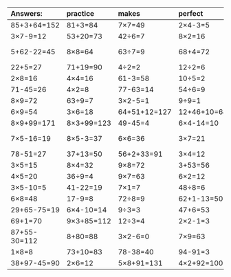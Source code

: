 | Answers: | practice | makes | perfect | ! |
| :--- | :--- | :--- | :--- | :--- |
| 85+3+64=152 | 81+3=84 | 7×7=49 | 2×4-3=5 | 9×6=54 | 
| 3×7-9=12 | 53+20=73 | 42÷6=7 | 8×2=16 | 73-43=30 | 
| 5+62-22=45 | 8×8=64 | 63÷7=9 | 68+4=72 | 79+79-83=75 | 
| 22+5=27 | 71+19=90 | 4÷2=2 | 12÷2=6 | 55-4=51 | 
| 2×8=16 | 4×4=16 | 61-3=58 | 10÷5=2 | 95-76=19 | 
| 71-45=26 | 4×2=8 | 77-63=14 | 54÷6=9 | 5×3=15 | 
| 8×9=72 | 63÷9=7 | 3×2-5=1 | 9÷9=1 | 12+85=97 | 
| 6×9=54 | 3×6=18 | 64+51+12=127 | 12+46+10=68 | 88-36=52 | 
| 8×9+99=171 | 8×3+99=123 | 49-45=4 | 6×4-14=10 | 4×7=28 | 
| 7×5-16=19 | 8×5-3=37 | 6×6=36 | 3×7=21 | 16+55-52=19 | 
| 78-51=27 | 37+13=50 | 56+2+33=91 | 3×4=12 | 65-5=60 | 
| 3×5=15 | 8×4=32 | 9×8=72 | 3+53=56 | 8×7=56 | 
| 4×5=20 | 36÷9=4 | 9×7=63 | 6×2=12 | 24÷3=8 | 
| 3×5-10=5 | 41-22=19 | 7×1=7 | 48÷8=6 | 72+8=80 | 
| 6×8=48 | 17-9=8 | 72÷8=9 | 62+1-13=50 | 8×4+17=49 | 
| 29+65-75=19 | 6×4-10=14 | 9÷3=3 | 47+6=53 | 5×7=35 | 
| 69+1=70 | 9×3+85=112 | 12÷3=4 | 2×2-1=3 | 5×5=25 | 
| 87+55-30=112 | 8+80=88 | 3×2-6=0 | 7×9=63 | 2+1=3 | 
| 1×8=8 | 73+10=83 | 78-38=40 | 94-91=3 | 7×6=42 | 
| 38+97-45=90 | 2×6=12 | 5×8+91=131 | 4×2+92=100 | 2×3=6 | 
